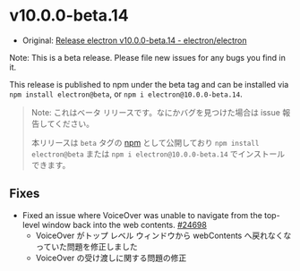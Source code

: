 # v10.0.0-beta.14

- Original: [Release electron v10.0.0-beta.14 - electron/electron](https://github.com/electron/electron/releases/tag/v10.0.0-beta.14)

Note: This is a beta release. Please file new issues for any bugs you find in it.

This release is published to npm under the beta tag and can be installed via `npm install electron@beta`, or `npm i electron@10.0.0-beta.14`.

> Note: これはベータ リリースです。なにかバグを見つけた場合は issue 報告してください。
>
> 本リリースは `beta` タグの [npm](https://www.npmjs.com/package/electron) として公開しており `npm install electron@beta` または `npm i electron@10.0.0-beta.14` でインストールできます。

## Fixes

- Fixed an issue where VoiceOver was unable to navigate from the top-level window back into the web contents. [#24698](https://github.com/electron/electron/pull/24698)
  - VoiceOver がトップ レベル ウィンドウから webContents へ戻れなくなっていた問題を修正しました
  - VoiceOver の受け渡しに関する問題の修正
